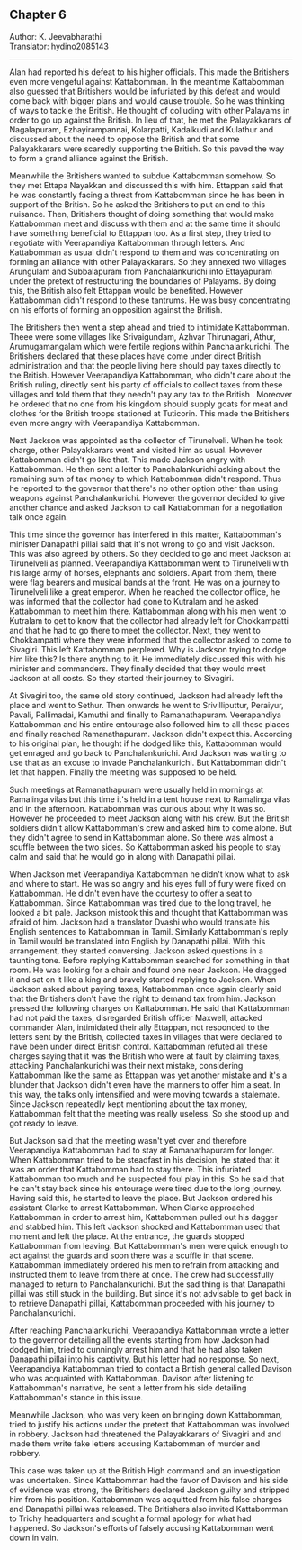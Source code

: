 ## Chapter 6
Author: K. Jeevabharathi  
Translator: hydino2085143

---

Alan had reported his defeat to his higher officials. This made the Britishers even more vengeful against Kattabomman. In the meantime Kattabomman also guessed that Britishers would be infuriated by this defeat and would come back with bigger plans and would cause trouble. So he was thinking of ways to tackle the British. He thought of colluding with other Palayams in order to go up against the British. In lieu of that, he met the Palayakkarars of Nagalapuram, Ezhayirampannai, Kolarpatti, Kadalkudi and Kulathur and discussed about the need to oppose the British and that some Palayakkarars were scaredly supporting the British. So this paved the way to form a grand alliance against the British.

Meanwhile the Britishers wanted to subdue Kattabomman somehow. So they met Ettapa Nayakkan and discussed this with him. Ettappan said that he was constantly facing a threat from Kattabomman since he has been in support of the British. So he asked the Britishers to put an end to this nuisance. Then, Britishers thought of doing something that would make Kattabomman meet and discuss with them and at the same time it should have something beneficial to Ettappan too. As a first step, they tried to negotiate with Veerapandiya Kattabomman through letters. And Kattabomman as usual didn't respond to them and was concentrating on forming an alliance with other Palayakkarars. So they annexed two villages Arungulam and Subbalapuram from Panchalankurichi into Ettayapuram under the pretext of restructuring the boundaries of Palayams. By doing this, the British also felt Ettappan would be benefited. However Kattabomman didn't respond to these tantrums. He was busy concentrating on his efforts of forming an opposition against the British.

The Britishers then went a step ahead and tried to intimidate Kattabomman. Theee were some villages like Srivaigundam, Azhvar Thirunagari, Athur, Arumugamangalam which were fertile regions within Panchalankurichi. The Britishers declared that these places have come under direct British administration and that the people living here should pay taxes directly to the British. However Veerapandiya Kattabomman, who didn't care about the British ruling, directly sent his party of officials to collect taxes from these villages and told them that they needn't pay any tax to the British . Moreover he ordered that no one from his kingdom should supply goats for meat and clothes for the British troops stationed at Tuticorin. This made the Britishers even more angry with Veerapandiya Kattabomman.

Next Jackson was appointed as the collector of Tirunelveli. When he took charge, other Palayakkarars went and visited him as usual. However Kattabomman didn't go like that. This made Jackson angry with Kattabomman. He then sent a letter to Panchalankurichi asking about the remaining sum of tax money to which Kattabomman didn't respond. Thus he reported to the governor that there's no other option other than using weapons against Panchalankurichi. However the governor decided to give another chance and asked Jackson to call Kattabomman for a negotiation talk once again.

This time since the governor has interfered in this matter, Kattabomman's minister Danapathi pillai said that it's not wrong to go and visit Jackson. This was also agreed by others. So they decided to go and meet Jackson at Tirunelveli as planned. Veerapandiya Kattabomman went to Tirunelveli with his large army of horses, elephants and soldiers. Apart from them, there were flag bearers and musical bands at the front. He was on a journey to Tirunelveli like a great emperor. When he reached the collector office, he was informed that the collector had gone to Kutralam and he asked Kattabomman to meet him there. Kattabomman along with his men went to Kutralam to get to know that the collector had already left for Chokkampatti and that he had to go there to meet the collector. Next, they went to Chokkampatti where they were informed that the collector asked to come to Sivagiri. This left Kattabomman perplexed. Why is Jackson trying to dodge him like this? Is there anything to it. He immediately discussed this with his minister and commanders. They finally decided that they would meet Jackson at all costs. So they started their journey to Sivagiri.

At Sivagiri too, the same old story continued, Jackson had already left the place and went to Sethur. Then onwards he went to Srivilliputtur, Peraiyur, Pavali, Pallimadai, Kamuthi and finally to Ramanathapuram. Veerapandiya Kattabomman and his entire entourage also followed him to all these places and finally reached Ramanathapuram. Jackson didn't expect this. According to his original plan, he thought if he dodged like this, Kattabomman would get enraged and go back to Panchalankurichi. And Jackson was waiting to use that as an excuse to invade Panchalankurichi. But Kattabomman didn't let that happen. Finally the meeting was supposed to be held.

Such meetings at Ramanathapuram were usually held in mornings at Ramalinga vilas but this time it's held in a tent house next to Ramalinga vilas and in the afternoon. Kattabomman was curious about why it was so. However he proceeded to meet Jackson along with his crew. But the British soldiers didn't allow Kattabomman's crew and asked him to come alone. But they didn't agree to send in Kattabomman alone. So there was almost a scuffle between the two sides. So Kattabomman asked his people to stay calm and said that he would go in along with Danapathi pillai.

When Jackson met Veerapandiya Kattabomman he didn't know what to ask and where to start. He was so angry and his eyes full of fury were fixed on Kattabomman. He didn't even have the courtesy to offer a seat to Kattabomman. Since Kattabomman was tired due to the long travel, he looked a bit pale. Jackson mistook this and thought that Kattabomman was afraid of him. Jackson had a translator Dvashi who would translate his English sentences to Kattabomman in Tamil. Similarly Kattabomman's reply in Tamil would be translated into English by Danapathi pillai. With this arrangement, they started conversing. Jackson asked questions in a taunting tone. Before replying Kattabomman searched for something in that room. He was looking for a chair and found one near Jackson. He dragged it and sat on it like a king and bravely started replying to Jackson. When Jackson asked about paying taxes, Kattabomman once again clearly said that the Britishers don't have the right to demand tax from him. Jackson pressed the following charges on Kattabomman. He said that Kattabomman had not paid the taxes, disregarded British officer Maxwell, attacked commander Alan, intimidated their ally Ettappan, not responded to the letters sent by the British, collected taxes in villages that were declared to have been under direct British control. Kattabomman refuted all these charges saying that it was the British who were at fault by claiming taxes, attacking Panchalankurichi was their next mistake, considering Kattabomman like the same as Ettappan was yet another mistake and it's a blunder that Jackson didn't even have the manners to offer him a seat. In this way, the talks only intensified and were moving towards a stalemate. Since Jackson repeatedly kept mentioning about the tax money, Kattabomman felt that the meeting was really useless. So she stood up and got ready to leave.

But Jackson said that the meeting wasn't yet over and therefore Veerapandiya Kattabomman had to stay at Ramanathapuram for longer. When Kattabomman tried to be steadfast in his decision, he stated that it was an order that Kattabomman had to stay there. This infuriated Kattabomman too much and he suspected foul play in this. So he said that he can't stay back since his entourage were tired due to the long journey. Having said this, he started to leave the place. But Jackson ordered his assistant Clarke to arrest Kattabomman. When Clarke approached Kattabomman in order to arrest him, Kattabomman pulled out his dagger and stabbed him. This left Jackson shocked and Kattabomman used that moment and left the place. At the entrance, the guards stopped Kattabomman from leaving. But Kattabomman's men were quick enough to act against the guards and soon there was a scuffle in that scene. Kattabomman immediately ordered his men to refrain from attacking and instructed them to leave from there at once. The crew had successfully managed to return to Panchalankurichi. But the sad thing is that Danapathi pillai was still stuck in the building. But since it's not advisable to get back in to retrieve Danapathi pillai, Kattabomman proceeded with his journey to Panchalankurichi. 

After reaching Panchalankurichi, Veerapandiya Kattabomman wrote a letter to the governor detailing all the events starting from how Jackson had dodged him, tried to cunningly arrest him and that he had also taken Danapathi pillai into his captivity. But his letter had no response. So next, Veerapandiya Kattabomman tried to contact a British general called Davison who was acquainted with Kattabomman. Davison after listening to Kattabomman's narrative, he sent a letter from his side detailing Kattabomman's stance in this issue.

Meanwhile Jackson, who was very keen on bringing down Kattabomman, tried to justify his actions under the pretext that Kattabomman was involved in robbery. Jackson had threatened the Palayakkarars of Sivagiri and and made them write fake letters accusing Kattabomman of murder and robbery.

This case was taken up at the British High command and an investigation was undertaken. Since Kattabomman had the favor of Davison and his side of evidence was strong, the Britishers declared Jackson guilty and stripped him from his position. Kattabomman was acquitted from his false charges and Danapathi pillai was released. The Britishers also invited Kattabomman to Trichy headquarters and sought a formal apology for what had happened. So Jackson's efforts of falsely accusing Kattabomman went down in vain.
